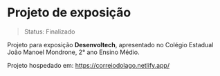 # Projeto de exposição

> Status: Finalizado

Projeto para exposição **Desenvoltech**, apresentado no Colégio Estadual João Manoel Mondrone, 2° ano Ensino Médio.

Projeto hospedado em: https://correiodolago.netlify.app/
